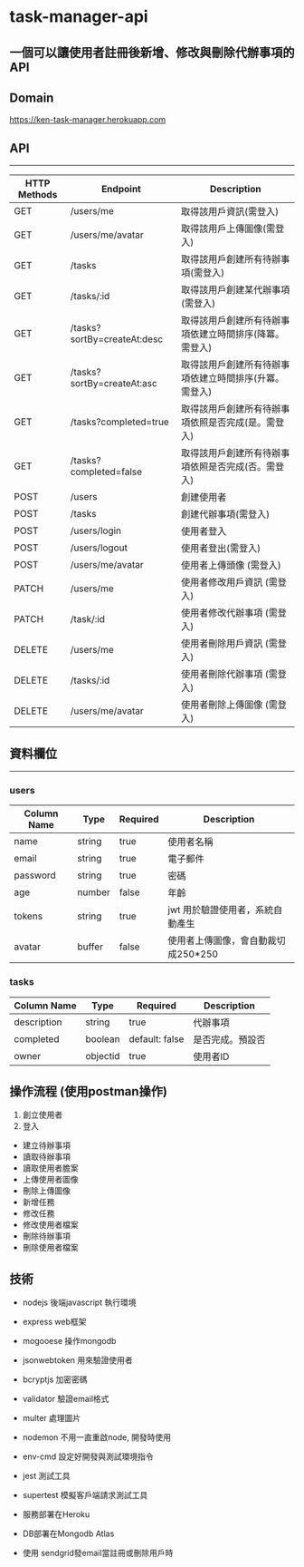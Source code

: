 # task-manager-api

## 一個可以讓使用者註冊後新增、修改與刪除代辦事項的API

## Domain
https://ken-task-manager.herokuapp.com

## API
-------------------
|    HTTP Methods | Endpoint                   | Description            |
| ----------------| ---------------------------|------------------------
| GET             | /users/me                  | 取得該用戶資訊(需登入)
| GET             | /users/me/avatar           | 取得該用戶上傳圖像(需登入)
| GET             | /tasks                     | 取得該用戶創建所有待辦事項(需登入)
| GET             | /tasks/:id                 | 取得該用戶創建某代辦事項(需登入)
| GET             | /tasks?sortBy=createAt:desc| 取得該用戶創建所有待辦事項依建立時間排序(降冪。需登入)
| GET             | /tasks?sortBy=createAt:asc | 取得該用戶創建所有待辦事項依建立時間排序(升冪。需登入)
| GET             | /tasks?completed=true       | 取得該用戶創建所有待辦事項依照是否完成(是。需登入)
| GET             | /tasks?completed=false      | 取得該用戶創建所有待辦事項依照是否完成(否。需登入)
| POST            | /users                     | 創建使用者
| POST            | /tasks                     | 創建代辦事項(需登入)
| POST            | /users/login               | 使用者登入
| POST            | /users/logout              | 使用者登出(需登入)
| POST            | /users/me/avatar           | 使用者上傳頭像 (需登入)
| PATCH           | /users/me                  | 使用者修改用戶資訊 (需登入)
| PATCH           | /task/:id                  | 使用者修改代辦事項 (需登入)
| DELETE          | /users/me                  | 使用者刪除用戶資訊 (需登入)
| DELETE          | /tasks/:id                 | 使用者刪除代辦事項 (需登入)
| DELETE          | /users/me/avatar           | 使用者刪除上傳圖像 (需登入)

## 資料欄位
-------------------
### users
|  Column Name  |   Type   | Required    | Description                    
| --------------| ---------|-------------|--------------------------------
|  name         | string   | true        | 使用者名稱   
|  email        | string   | true        | 電子郵件
|  password     | string   | true        | 密碼
|  age          | number   | false       | 年齡
|  tokens       | string   | true        | jwt 用於驗證使用者，系統自動產生
|  avatar       | buffer   | false       | 使用者上傳圖像，會自動裁切成250*250

### tasks
|   Column Name |   Type   | Required       | Description            
| --------------| ---------|----------------|----------------
|  description  | string   | true           | 代辦事項
|  completed    | boolean  | default: false | 是否完成。預設否
|  owner        | objectid | true           | 使用者ID


## 操作流程 (使用postman操作)
1. 創立使用者
2. 登入
* 建立待辦事項
* 讀取待辦事項
* 讀取使用者膽案
* 上傳使用者圖像
* 刪除上傳圖像
* 新增任務
* 修改任務
* 修改使用者檔案
* 刪除待辦事項
* 刪除使用者檔案

## 技術
* nodejs 後端javascript 執行環境
* express web框架
* mogooese 操作mongodb
* jsonwebtoken 用來驗證使用者
* bcryptjs 加密密碼
* validator 驗證email格式
* multer 處理圖片

* nodemon 不用一直重啟node, 開發時使用
* env-cmd 設定好開發與測試環境指令
* jest 測試工具
* supertest 模擬客戶端請求測試工具

* 服務部署在Heroku
* DB部署在Mongodb Atlas
* 使用 sendgrid發email當註冊或刪除用戶時
